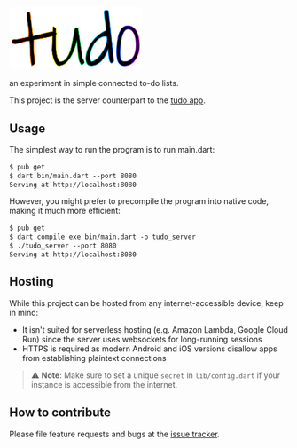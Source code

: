 <img src="../tudo.svg" width="240">

an experiment in simple connected to-do lists.

This project is the server counterpart to the [tudo app](https://github.com/cachapa/tudo/app).

## Usage

The simplest way to run the program is to run main.dart:

``` shell
$ pub get
$ dart bin/main.dart --port 8080
Serving at http://localhost:8080
```

However, you might prefer to precompile the program into native code, making it much more efficient:

``` shell
$ pub get
$ dart compile exe bin/main.dart -o tudo_server
$ ./tudo_server --port 8080
Serving at http://localhost:8080
```

## Hosting

While this project can be hosted from any internet-accessible device, keep in mind:

* It isn't suited for serverless hosting (e.g. Amazon Lambda, Google Cloud Run) since the server uses websockets for long-running sessions
* HTTPS is required as modern Android and iOS versions disallow apps from establishing plaintext connections

> ⚠️ **Note**: Make sure to set a unique `secret` in `lib/config.dart` if your instance is accessible from the internet.

## How to contribute

Please file feature requests and bugs at the [issue tracker](https://github.com/cachapa/tudo/issues).

